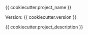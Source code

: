 {{ cookiecutter.project_name }}

Version: {{ cookiecutter.version }}

{{ cookiecutter.project_description }}
